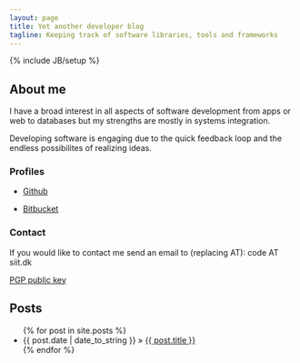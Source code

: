 ```yaml
---
layout: page
title: Yet another developer blog 
tagline: Keeping track of software libraries, tools and frameworks
---
```

{% include JB/setup %}

## About me

I have a broad interest in all aspects of software development from apps or web to databases but my strengths are mostly in systems integration.

Developing software is engaging due to the quick feedback loop and the endless possibilites of realizing ideas.

### Profiles

* [Github](https://github.com/chrilyng/)

* [Bitbucket](https://bitbucket.org/chrilyng/)

### Contact
If you would like to contact me send an email to (replacing AT): code AT siit.dk

[PGP public key](/assets/pubkey.txt)


## Posts

<ul class="posts">
  {% for post in site.posts %}
    <li><span>{{ post.date | date_to_string }}</span> &raquo; <a href="{{ BASE_PATH }}{{ post.url }}">{{ post.title }}</a></li>
  {% endfor %}
</ul>



